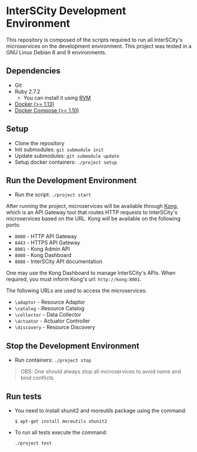 # InterSCity Development Environment

This repository is composed of the scripts required to run all InterSCity's
microservices on the development environment. 
This project was tested in a GNU Linux Debian 8 and 9
environments.

## Dependencies

* Git
* Ruby 2.7.2
  * You can install it using [RVM](https://rvm.io)
* [Docker (>= 1.13)](https://www.docker.com/)
* [Docker Compose (>= 1.10)](https://docs.docker.com/compose/)

## Setup

* Clone the repository
* Init submodules:
  `git submodule init`
* Update submodules:
  `git submodule update`
* Setup docker containers:
  `./project setup`

## Run the Development Environment

* Run the script:
  `./project start`

After running the project, microservices will be available through
[Kong](https://getkong.org/), which is an API Gateway tool that routes 
HTTP requests to InterSCity's microservices based on the URL.
Kong will be available on the following ports:
* `8000` - HTTP API Gateway
* `8443` - HTTPS API Gateway
* `8001` - Kong Admin API
* `8080` - Kong Dashboard
* `8888` - InterSCity API documentation

One may use the Kong Dashboard to manage InterSCity's APIs. When required,
you must inform Kong's url: `http://kong:8001`.

The following URLs are used to access the microservices:
* `\adaptor` - Resource Adaptor
* `\catalog` - Resource Catalog
* `\collector` - Data Collector
* `\actuator` - Actuator Controller
* `\discovery` - Resource Discovery


## Stop the Development Environment

* Run containers:
  `./project stop`

> OBS: One should always stop all microservices to avoid name and bind conflicts

## Run tests

* You need to install shunit2 and moreutils package using the command:

    `$ apt-get install moreutils shunit2`

* To run all tests execute the command:

    `./project test`
